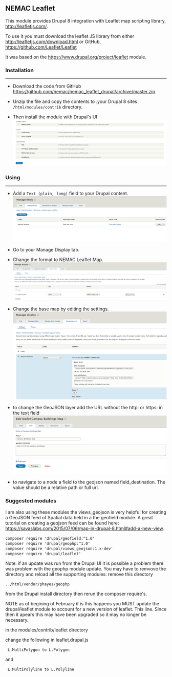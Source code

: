 ## NEMAC Leaflet

This module provides Drupal 8 integration with Leaflet map scripting library,
http://leafletjs.com/.

To use it you must download the leaflet JS library from either
http://leafletjs.com/download.html or
GitHub, https://github.com/Leaflet/Leaflet


It was based on the https://www.drupal.org/project/leaflet module.

### Installation
---
* Download the code from GitHub https://github.com/nemac/nemac_leaflet_drupal/archive/master.zip.

* Unzip the file and copy the contents to .your Drupal 8 sites `/html/modules/contrib` directory.

* Then install the module with Drupal's UI
![insall module](screen/install.png)

### Using
---

* Add a `Text (plain, long)` field to your Drupal content.
![add text field](screen/add_field.png)

* Go to your Manage Display tab.

* Change the format  to NEMAC Leaflet Map.
![change format](screen/changeformat.png)

* Change the base map by editing the settings.
![change base map](screen/changebasemap.png)

* to change the GeoJSON layer add the URL without the http: or https: in the text field
![change GeoJSON layer](screen/geojsonlayer.png)

* to navigate to a node a field to the geojson named field_destination.  The value should be a relative path or full url.


### Suggested modules

I am also using these modules the views_geojson is very helpful for creating a GeoJSON feed of Spatial data held in a the geofield module.  A great tutorial on creating a geojson feed can be found here: https://savaslabs.com/2015/07/06/map-in-drupal-8.html#add-a-new-view.

```
composer require 'drupal/geofield:^1.0'
composer require 'drupal/geophp:^1.0'
composer require 'drupal/views_geojson:1.x-dev'
composer require 'drupal/leaflet'
```

Note: if an update was run from the Drupal UI it is possible a problem there was problem with the geophp module update.  You may have to remvove the directory and reload all the supporting modules:
remove this directory
```
../html/vendor/phayes/geophp
```

from the Drupal install directory then rerun the composer require's.


NOTE as of begining of February if is this happens you MUST update the drupal/leaflet module to account for a new version of leaflet.
This line.  Since then it apears this may have been upgraded so it may no longer be necessary.

in the modules/contrib/leaflet directory

change the following in leaflet.drupal.js

```
 L.MultiPolygon to L.Polygon
```

and

```
 L.MultiPolyline to L.Polyline
```
